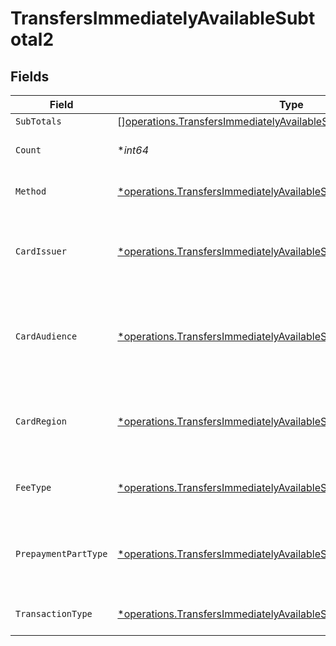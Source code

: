 # TransfersImmediatelyAvailableSubtotal2


## Fields

| Field                                                                                                                                                       | Type                                                                                                                                                        | Required                                                                                                                                                    | Description                                                                                                                                                 | Example                                                                                                                                                     |
| ----------------------------------------------------------------------------------------------------------------------------------------------------------- | ----------------------------------------------------------------------------------------------------------------------------------------------------------- | ----------------------------------------------------------------------------------------------------------------------------------------------------------- | ----------------------------------------------------------------------------------------------------------------------------------------------------------- | ----------------------------------------------------------------------------------------------------------------------------------------------------------- |
| `SubTotals`                                                                                                                                                 | [][operations.TransfersImmediatelyAvailableSubTotal1](../../models/operations/transfersimmediatelyavailablesubtotal1.md)                                    | :heavy_minus_sign:                                                                                                                                          | N/A                                                                                                                                                         |                                                                                                                                                             |
| `Count`                                                                                                                                                     | **int64*                                                                                                                                                    | :heavy_minus_sign:                                                                                                                                          | Number of transactions of this type                                                                                                                         | 50                                                                                                                                                          |
| `Method`                                                                                                                                                    | [*operations.TransfersImmediatelyAvailableSubtotalMethod2](../../models/operations/transfersimmediatelyavailablesubtotalmethod2.md)                         | :heavy_minus_sign:                                                                                                                                          | Payment type of the transactions                                                                                                                            | creditcard                                                                                                                                                  |
| `CardIssuer`                                                                                                                                                | [*operations.TransfersImmediatelyAvailableSubtotalCardIssuer2](../../models/operations/transfersimmediatelyavailablesubtotalcardissuer2.md)                 | :heavy_minus_sign:                                                                                                                                          | In case of payments transactions with card, the card issuer will be available                                                                               | amex                                                                                                                                                        |
| `CardAudience`                                                                                                                                              | [*operations.TransfersImmediatelyAvailableSubtotalCardAudience2](../../models/operations/transfersimmediatelyavailablesubtotalcardaudience2.md)             | :heavy_minus_sign:                                                                                                                                          | In case of payments trnsactions with card, the card audience will be available.                                                                             | other                                                                                                                                                       |
| `CardRegion`                                                                                                                                                | [*operations.TransfersImmediatelyAvailableSubtotalCardRegion2](../../models/operations/transfersimmediatelyavailablesubtotalcardregion2.md)                 | :heavy_minus_sign:                                                                                                                                          | In case of payments transactions with card, the card region will be available.                                                                              | domestic                                                                                                                                                    |
| `FeeType`                                                                                                                                                   | [*operations.TransfersImmediatelyAvailableSubtotalFeeType2](../../models/operations/transfersimmediatelyavailablesubtotalfeetype2.md)                       | :heavy_minus_sign:                                                                                                                                          | Present when the transaction represents a fee.                                                                                                              | payment-fee                                                                                                                                                 |
| `PrepaymentPartType`                                                                                                                                        | [*operations.TransfersImmediatelyAvailableSubtotalPrepaymentPartType2](../../models/operations/transfersimmediatelyavailablesubtotalprepaymentparttype2.md) | :heavy_minus_sign:                                                                                                                                          | Prepayment part: fee itself, reimbursement, discount, VAT or rounding compensation.                                                                         | fee                                                                                                                                                         |
| `TransactionType`                                                                                                                                           | [*operations.TransfersImmediatelyAvailableSubtotalTransactionType2](../../models/operations/transfersimmediatelyavailablesubtotaltransactiontype2.md)       | :heavy_minus_sign:                                                                                                                                          | Represents the transaction type                                                                                                                             | payment                                                                                                                                                     |